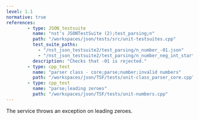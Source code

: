 ```yaml
---
level: 1.1
normative: true
references:
        - type: JSON_testsuite
          name: "nst's JSONTestSuite (2);test_parsing;n"
          path: "/workspaces/json/tests/src/unit-testsuites.cpp"
          test_suite_paths:
            - "/nst_json_testsuite2/test_parsing/n_number_-01.json"
            - "/nst_json_testsuite2/test_parsing/n_number_neg_int_starting_with_zero.json"
          description: "Checks that -01 is rejected."
        - type: cpp_test
          name: "parser class - core;parse;number;invalid numbers"
          path: "/workspaces/json/TSF/tests/unit-class_parser_core.cpp"
        - type: cpp_test
          name: "parse;leading zeroes"
          path: "/workspaces/json/TSF/tests/unit-numbers.cpp"
---
```


The service throws an exception on leading zeroes.